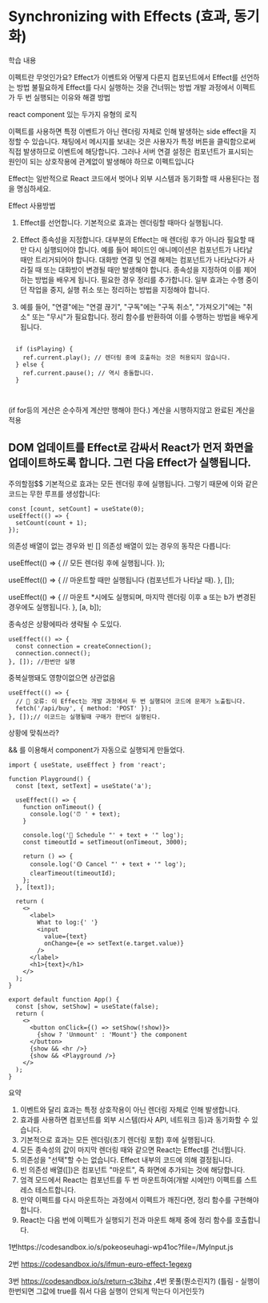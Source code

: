 # Synchronizing with Effects (효과, 동기화)

학습 내용

이펙트란 무엇인가요?
Effect가 이벤트와 어떻게 다른지
컴포넌트에서 Effect를 선언하는 방법
불필요하게 Effect를 다시 실행하는 것을 건너뛰는 방법
개발 과정에서 이펙트가 두 번 실행되는 이유와 해결 방법


react component 있는 두가지 유형의 로직

이펙트를 사용하면 특정 이벤트가 아닌 렌더링 자체로 인해 발생하는 side effect을 지정할 수 있습니다. 
채팅에서 메시지를 보내는 것은 사용자가 특정 버튼을 클릭함으로써 직접 발생하므로 이벤트에 해당합니다.
그러나 서버 연결 설정은 컴포넌트가 표시되는 원인이 되는 상호작용에 관계없이 발생해야 하므로 이펙트입니다

Effect는 일반적으로 React 코드에서 벗어나 외부 시스템과 동기화할 때 사용된다는 점을 명심하세요. 


Effect 사용방법
1. Effect를 선언합니다. 기본적으로 효과는 렌더링할 때마다 실행됩니다.

2. Effect 종속성을 지정합니다. 대부분의 Effect는 매 렌더링 후가 아니라 필요할 때만 다시 실행되어야 합니다.
예를 들어 페이드인 애니메이션은 컴포넌트가 나타날 때만 트리거되어야 합니다. 대화방 연결 및 연결 해제는 컴포넌트가 나타났다가 사라질 때 또는 대화방이 변경될 때만 발생해야 합니다.
종속성을 지정하여 이를 제어하는 방법을 배우게 됩니다.
필요한 경우 정리를 추가합니다. 일부 효과는 수행 중이던 작업을 중지, 실행 취소 또는 정리하는 방법을 지정해야 합니다.

3. 예를 들어, "연결"에는 "연결 끊기", "구독"에는 "구독 취소", "가져오기"에는 "취소" 또는 "무시"가 필요합니다. 
정리 함수를 반환하여 이를 수행하는 방법을 배우게 됩니다.


```

  if (isPlaying) {
    ref.current.play(); // 렌더링 중에 호출하는 것은 허용되지 않습니다.
  } else {
    ref.current.pause(); // 역시 충돌합니다.
  }
  
  
```

(if for등의 게산은 순수하게 계산만 행해야 한다.) 계산을 시행하지않고 완료된 계산을 적용

## DOM 업데이트를 Effect로 감싸서 React가 먼저 화면을 업데이트하도록 합니다. 그런 다음 Effect가 실행됩니다.

주의할점$$
기본적으로 효과는 모든 렌더링 후에 실행됩니다. 그렇기 때문에 이와 같은 코드는 무한 루프를 생성합니다:
```
const [count, setCount] = useState(0);
useEffect(() => {
  setCount(count + 1);
});
```

의존성 배열이 없는 경우와 빈 [] 의존성 배열이 있는 경우의 동작은 다릅니다:

useEffect(() => {
  // 모든 렌더링 후에 실행됩니다.
});

useEffect(() => {
  // 마운트할 때만 실행됩니다 (컴포넌트가 나타날 때).
}, []);

useEffect(() => {
  // 마운트 *시에도 실행되며, 마지막 렌더링 이후 a 또는 b가 변경된 경우에도 실행됩니다.
}, [a, b]);

종속성은 상황에따라 생략될 수 도있다.
```
useEffect(() => {
  const connection = createConnection();
  connection.connect();
}, []); //한번만 실행 
```

중복실행돼도 영향이없으면 상관없음

```
useEffect(() => {
  // 🔴 오류: 이 Effect는 개발 과정에서 두 번 실행되어 코드에 문제가 노출됩니다.
  fetch('/api/buy', { method: 'POST' });
}, []);// 이코드는 실행될때 구매가 한번더 실행된다.
```
상황에 맞춰쓰라?

&& 를 이용해서 component가 자동으로 실행되게 만들었다.
```
import { useState, useEffect } from 'react';

function Playground() {
  const [text, setText] = useState('a');

  useEffect(() => {
    function onTimeout() {
      console.log('⏰ ' + text);
    }

    console.log('🔵 Schedule "' + text + '" log');
    const timeoutId = setTimeout(onTimeout, 3000);

    return () => {
      console.log('🟡 Cancel "' + text + '" log');
      clearTimeout(timeoutId);
    };
  }, [text]);

  return (
    <>
      <label>
        What to log:{' '}
        <input
          value={text}
          onChange={e => setText(e.target.value)}
        />
      </label>
      <h1>{text}</h1>
    </>
  );
}

export default function App() {
  const [show, setShow] = useState(false);
  return (
    <>
      <button onClick={() => setShow(!show)}>
        {show ? 'Unmount' : 'Mount'} the component
      </button>
      {show && <hr />}
      {show && <Playground />}
    </>
  );
}
```
요약
1. 이벤트와 달리 효과는 특정 상호작용이 아닌 렌더링 자체로 인해 발생합니다.
2. 효과를 사용하면 컴포넌트를 외부 시스템(타사 API, 네트워크 등)과 동기화할 수 있습니다.
3. 기본적으로 효과는 모든 렌더링(초기 렌더링 포함) 후에 실행됩니다.
4. 모든 종속성의 값이 마지막 렌더링 때와 같으면 React는 Effect를 건너뜁니다.
5. 의존성을 "선택"할 수는 없습니다. Effect 내부의 코드에 의해 결정됩니다.
6. 빈 의존성 배열([])은 컴포넌트 "마운트", 즉 화면에 추가되는 것에 해당합니다.
7. 엄격 모드에서 React는 컴포넌트를 두 번 마운트하여(개발 시에만!) 이펙트를 스트레스 테스트합니다.
8. 만약 이펙트를 다시 마운트하는 과정에서 이펙트가 깨진다면, 정리 함수를 구현해야 합니다.
9. React는 다음 번에 이펙트가 실행되기 전과 마운트 해제 중에 정리 함수를 호출합니다.



1번https://codesandbox.io/s/pokeoseuhagi-wp41oc?file=/MyInput.js

2번 https://codesandbox.io/s/ifmun-euro-effect-1egexg

3번 https://codesandbox.io/s/return-c3bihz
,4번 못풀(뭔소린지?) (틀림 - 실행이 한번되면 그값에 true를 줘서 다음 실행이 안되게 막는다 이거인듯?)
